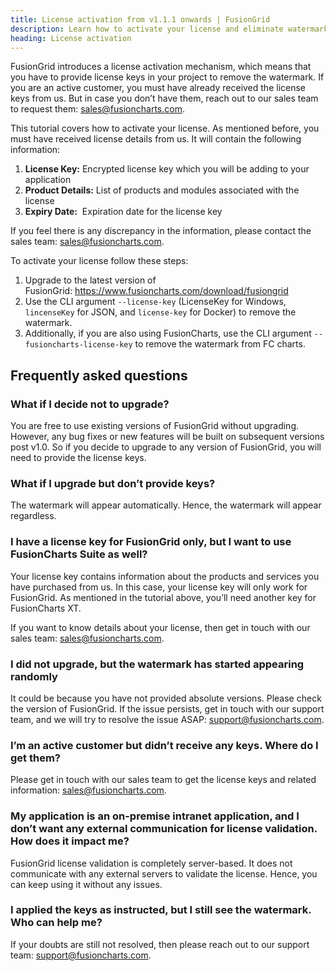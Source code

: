```yaml
---
title: License activation from v1.1.1 onwards | FusionGrid
description: Learn how to activate your license and eliminate watermarks with FusionGrid's license activation mechanism. Take a peek at our comprehensive article now!
heading: License activation
---
```


FusionGrid introduces a license activation mechanism, which means that you have to provide license keys in your project to remove the watermark. If you are an active customer, you must have already received the license keys from us. But in case you don’t have them, reach out to our sales team to request them: sales@fusioncharts.com.

This tutorial covers how to activate your license. As mentioned before, you must have received license details from us. It will contain the following information:

1. **License Key:** Encrypted license key which you will be adding to your application
2. **Product Details:** List of products and modules associated with the license
3. **Expiry Date:**  Expiration date for the license key

If you feel there is any discrepancy in the information, please contact the sales team: sales@fusioncharts.com.

To activate your license follow these steps:

1. Upgrade to the latest version of FusionGrid: <https://www.fusioncharts.com/download/fusiongrid>
2. Use the CLI argument `--license-key` (LicenseKey for Windows, `lincenseKey` for JSON, and `license-key` for Docker) to remove the watermark.
3. Additionally, if you are also using FusionCharts, use the CLI argument `--fusioncharts-license-key` to remove the watermark from FC charts.

## Frequently asked questions

### What if I decide not to upgrade?

You are free to use existing versions of FusionGrid without upgrading. However, any bug fixes or new features will be built on subsequent versions post v1.0. So if you decide to upgrade to any version of FusionGrid, you will need to provide the license keys.

### What if I upgrade but don’t provide keys?

The watermark will appear automatically. Hence, the watermark will appear regardless.

### I have a license key for FusionGrid only, but I want to use FusionCharts Suite as well?

Your license key contains information about the products and services you have purchased from us. In this case, your license key will only work for FusionGrid. As mentioned in the tutorial above, you’ll need another key for FusionCharts XT.

If you want to know details about your license, then get in touch with our sales team: sales@fusioncharts.com.

### I did not upgrade, but the watermark has started appearing randomly

It could be because you have not provided absolute versions. Please check the version of FusionGrid. If the issue persists, get in touch with our support team, and we will try to resolve the issue ASAP: support@fusioncharts.com.

### I’m an active customer but didn’t receive any keys. Where do I get them?

Please get in touch with our sales team to get the license keys and related information: sales@fusioncharts.com.

### My application is an on-premise intranet application, and I don’t want any external communication for license validation. How does it impact me?

FusionGrid license validation is completely server-based. It does not communicate with any external servers to validate the license. Hence, you can keep using it without any issues.

### I applied the keys as instructed, but I still see the watermark. Who can help me?

If your doubts are still not resolved, then please reach out to our support team: support@fusioncharts.com.
